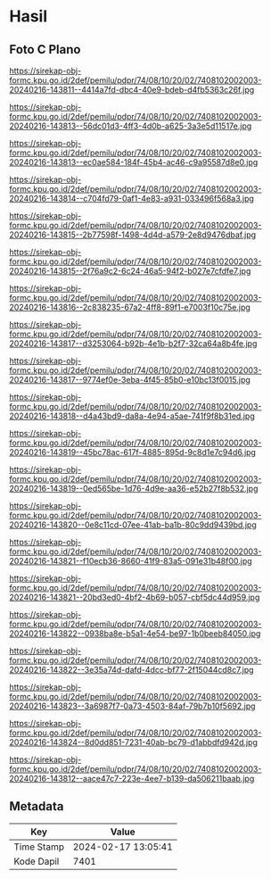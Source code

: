 # Hasil

## Foto C Plano

https://sirekap-obj-formc.kpu.go.id/2def/pemilu/pdpr/74/08/10/20/02/7408102002003-20240216-143811--4414a7fd-dbc4-40e9-bdeb-d4fb5363c26f.jpg

https://sirekap-obj-formc.kpu.go.id/2def/pemilu/pdpr/74/08/10/20/02/7408102002003-20240216-143813--56dc01d3-4ff3-4d0b-a625-3a3e5d11517e.jpg

https://sirekap-obj-formc.kpu.go.id/2def/pemilu/pdpr/74/08/10/20/02/7408102002003-20240216-143813--ec0ae584-184f-45b4-ac46-c9a95587d8e0.jpg

https://sirekap-obj-formc.kpu.go.id/2def/pemilu/pdpr/74/08/10/20/02/7408102002003-20240216-143814--c704fd79-0af1-4e83-a931-033496f568a3.jpg

https://sirekap-obj-formc.kpu.go.id/2def/pemilu/pdpr/74/08/10/20/02/7408102002003-20240216-143815--2b77598f-1498-4d4d-a579-2e8d9476dbaf.jpg

https://sirekap-obj-formc.kpu.go.id/2def/pemilu/pdpr/74/08/10/20/02/7408102002003-20240216-143815--2f76a9c2-6c24-46a5-94f2-b027e7cfdfe7.jpg

https://sirekap-obj-formc.kpu.go.id/2def/pemilu/pdpr/74/08/10/20/02/7408102002003-20240216-143816--2c838235-67a2-4ff8-89f1-e7003f10c75e.jpg

https://sirekap-obj-formc.kpu.go.id/2def/pemilu/pdpr/74/08/10/20/02/7408102002003-20240216-143817--d3253064-b92b-4e1b-b2f7-32ca64a8b4fe.jpg

https://sirekap-obj-formc.kpu.go.id/2def/pemilu/pdpr/74/08/10/20/02/7408102002003-20240216-143817--9774ef0e-3eba-4f45-85b0-e10bc13f0015.jpg

https://sirekap-obj-formc.kpu.go.id/2def/pemilu/pdpr/74/08/10/20/02/7408102002003-20240216-143818--d4a43bd9-da8a-4e94-a5ae-741f9f8b31ed.jpg

https://sirekap-obj-formc.kpu.go.id/2def/pemilu/pdpr/74/08/10/20/02/7408102002003-20240216-143819--45bc78ac-617f-4885-895d-9c8d1e7c94d6.jpg

https://sirekap-obj-formc.kpu.go.id/2def/pemilu/pdpr/74/08/10/20/02/7408102002003-20240216-143819--0ed565be-1d76-4d9e-aa36-e52b27f8b532.jpg

https://sirekap-obj-formc.kpu.go.id/2def/pemilu/pdpr/74/08/10/20/02/7408102002003-20240216-143820--0e8c11cd-07ee-41ab-ba1b-80c9dd9439bd.jpg

https://sirekap-obj-formc.kpu.go.id/2def/pemilu/pdpr/74/08/10/20/02/7408102002003-20240216-143821--f10ecb36-8660-41f9-83a5-091e31b48f00.jpg

https://sirekap-obj-formc.kpu.go.id/2def/pemilu/pdpr/74/08/10/20/02/7408102002003-20240216-143821--20bd3ed0-4bf2-4b69-b057-cbf5dc44d959.jpg

https://sirekap-obj-formc.kpu.go.id/2def/pemilu/pdpr/74/08/10/20/02/7408102002003-20240216-143822--0938ba8e-b5a1-4e54-be97-1b0beeb84050.jpg

https://sirekap-obj-formc.kpu.go.id/2def/pemilu/pdpr/74/08/10/20/02/7408102002003-20240216-143822--3e35a74d-dafd-4dcc-bf77-2f15044cd8c7.jpg

https://sirekap-obj-formc.kpu.go.id/2def/pemilu/pdpr/74/08/10/20/02/7408102002003-20240216-143823--3a6987f7-0a73-4503-84af-79b7b10f5692.jpg

https://sirekap-obj-formc.kpu.go.id/2def/pemilu/pdpr/74/08/10/20/02/7408102002003-20240216-143824--8d0dd851-7231-40ab-bc79-d1abbdfd942d.jpg

https://sirekap-obj-formc.kpu.go.id/2def/pemilu/pdpr/74/08/10/20/02/7408102002003-20240216-143812--aace47c7-223e-4ee7-b139-da506211baab.jpg


## Metadata

| Key        | Value               |
| ---------- | ------------------- |
| Time Stamp | 2024-02-17 13:05:41 |
| Kode Dapil | 7401                |



